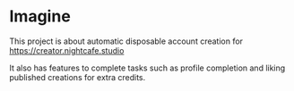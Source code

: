 # Imagine

This project is about automatic disposable account creation for https://creator.nightcafe.studio

It also has features to complete tasks such as profile completion and liking published creations for extra credits.

